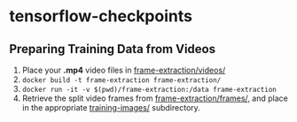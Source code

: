 # tensorflow-checkpoints

## Preparing Training Data from Videos

1. Place your **.mp4** video files in [frame-extraction/videos/](./frame-extraction/videos/)
2. `docker build -t frame-extraction frame-extraction/`
3. `docker run -it -v $(pwd)/frame-extraction:/data frame-extraction`
4. Retrieve the split video frames from [frame-extraction/frames/](./frame-extraction/frames), and place in the appropriate [training-images/](./training-images) subdirectory.

